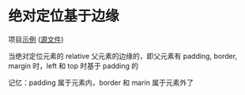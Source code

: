 # 绝对定位基于边缘

项目[示例](https://joezheng2015.github.io/web-samples/src/position_absolute/) ([源文件](https://github.com/JoeZheng2015/web-samples/blob/master/src/position_absolute/index.html))

当绝对定位元素的 relative 父元素的边缘的，即父元素有 padding, border, margin 时，left 和 top 时基于 padding 的

记忆：padding 属于元素内，border 和 marin 属于元素外了